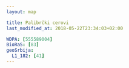 ```yaml
---
layout: map

title: Palibrčki cerovi
last_modified_at: 2018-05-22T23:34:03+02:00

WDPA: [555589004]
BioRaS: [83]
geoSrbija:
  L1_182: [41]
---
```

